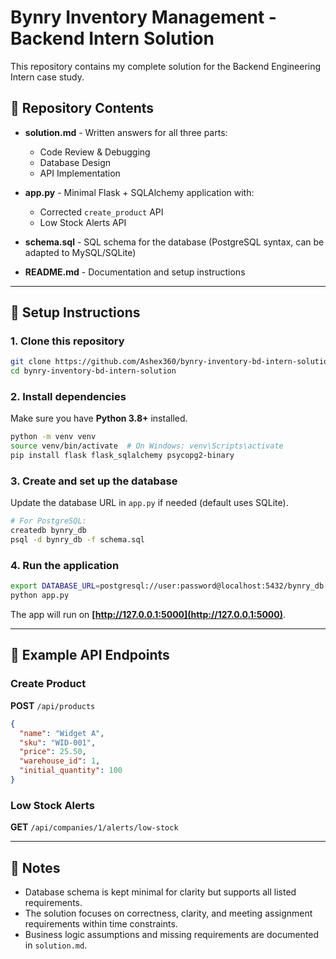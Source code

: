 # Bynry Inventory Management - Backend Intern Solution

This repository contains my complete solution for the Backend Engineering Intern case study.

## 📂 Repository Contents

* **solution.md** - Written answers for all three parts:

  * Code Review & Debugging
  * Database Design
  * API Implementation
* **app.py** - Minimal Flask + SQLAlchemy application with:

  * Corrected `create_product` API
  * Low Stock Alerts API
* **schema.sql** - SQL schema for the database (PostgreSQL syntax, can be adapted to MySQL/SQLite)
* **README.md** - Documentation and setup instructions

---

## 🚀 Setup Instructions

### 1. Clone this repository

```bash
git clone https://github.com/Ashex360/bynry-inventory-bd-intern-solution.git
cd bynry-inventory-bd-intern-solution
```

### 2. Install dependencies

Make sure you have **Python 3.8+** installed.

```bash
python -m venv venv
source venv/bin/activate  # On Windows: venv\Scripts\activate
pip install flask flask_sqlalchemy psycopg2-binary
```

### 3. Create and set up the database

Update the database URL in `app.py` if needed (default uses SQLite).

```bash
# For PostgreSQL:
createdb bynry_db
psql -d bynry_db -f schema.sql
```

### 4. Run the application

```bash
export DATABASE_URL=postgresql://user:password@localhost:5432/bynry_db
python app.py
```

The app will run on **[http://127.0.0.1:5000](http://127.0.0.1:5000)**.

---

## 📌 Example API Endpoints

### Create Product

**POST** `/api/products`

```json
{
  "name": "Widget A",
  "sku": "WID-001",
  "price": 25.50,
  "warehouse_id": 1,
  "initial_quantity": 100
}
```

### Low Stock Alerts

**GET** `/api/companies/1/alerts/low-stock`

---

## 📝 Notes

* Database schema is kept minimal for clarity but supports all listed requirements.
* The solution focuses on correctness, clarity, and meeting assignment requirements within time constraints.
* Business logic assumptions and missing requirements are documented in `solution.md`.
